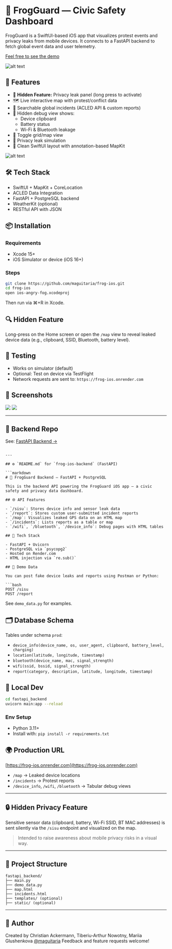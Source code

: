 
# 🐸 FrogGuard — Civic Safety Dashboard

FrogGuard is a SwiftUI-based iOS app that visualizes protest events and privacy leaks from mobile devices. It connects to a FastAPI backend to fetch global event data and user telemetry.


[Feel free to see the demo](https://unioulu-my.sharepoint.com/:v:/g/personal/mglushen22_students_oamk_fi/EdD8NtvrC_BMo5Rj1ixigl0BDo81as9NkNsD8BSeHk48uA?nav=eyJyZWZlcnJhbEluZm8iOnsicmVmZXJyYWxBcHAiOiJPbmVEcml2ZUZvckJ1c2luZXNzIiwicmVmZXJyYWxBcHBQbGF0Zm9ybSI6IldlYiIsInJlZmVycmFsTW9kZSI6InZpZXciLCJyZWZlcnJhbFZpZXciOiJNeUZpbGVzTGlua0NvcHkifX0&e=goM7de)

![alt text](../screenshots/Selection.png)
## 📱 Features
- 🔐 **Hidden Feature:** Privacy leak panel (long press to activate)
- 🗺️ Live interactive map with protest/conflict data
- 📍 Searchable global incidents (ACLED API & custom reports)
- 🐸 Hidden debug view shows:
  - Device clipboard
  - Battery status
  - Wi-Fi & Bluetooth leakage
- 🔄 Toggle grid/map view
- 🔐 Privacy leak simulation
- 🎨 Clean SwiftUI layout with annotation-based MapKit

![alt text](../screenshots/Screenshot%202025-05-31%20at%2020.25.26.png)
## 🛠 Tech Stack

- SwiftUI + MapKit + CoreLocation
- ACLED Data Integration
- FastAPI + PostgreSQL backend
- WeatherKit (optional)
- RESTful API with JSON

## 📦 Installation

### Requirements
- Xcode 15+
- iOS Simulator or device (iOS 16+)

### Steps

```bash
git clone https://github.com/maguitaria/frog-ios.git
cd frog-ios
open ios-angry-fog.xcodeproj
````

Then run via ⌘+R in Xcode.

## 🔍 Hidden Feature

Long-press on the Home screen or open the `/map` view to reveal leaked device data (e.g., clipboard, SSID, Bluetooth, battery level).

## 🧪 Testing

* Works on simulator (default)
* Optional: Test on device via TestFlight
* Network requests are sent to: `https://frog-ios.onrender.com`

## 📸 Screenshots

![](../screenshots/Simulator%20Screenshot%20-%20iPhone%2016%20Pro%20-%202025-05-24%20at%2014.10.55.png)
![](../screenshots/Simulator%20Screenshot%20-%20iPhone%2016%20Pro%20-%202025-05-24%20at%2014.11.44.png)

---

## 🤖 Backend Repo

See: [FastAPI Backend →](https://github.com/maguitaria/frog-ios-backend)

````

---

## ⚙️ `README.md` for `frog-ios-backend` (FastAPI)

```markdown
# 🐸 FrogGuard Backend – FastAPI + PostgreSQL

This is the backend API powering the FrogGuard iOS app — a civic safety and privacy data dashboard.

## 🌐 API Features

- `/sisu`: Stores device info and sensor leak data
- `/report`: Stores custom user-submitted incident reports
- `/map`: Visualizes leaked GPS data on an HTML map
- `/incidents`: Lists reports as a table or map
- `/wifi`, `/bluetooth`, `/device_info`: Debug pages with HTML tables

## 💾 Tech Stack

- FastAPI + Uvicorn
- PostgreSQL via `psycopg2`
- Hosted on Render.com
- HTML injection via `re.sub()`

## 🧪 Demo Data

You can post fake device leaks and reports using Postman or Python:

```bash
POST /sisu
POST /report
````

See `demo_data.py` for examples.

## 🗂 Database Schema

Tables under schema `prod`:

* `device_info(device_name, os, user_agent, clipboard, battery_level, charging)`
* `location(latitude, longitude, timestamp)`
* `bluetooth(device_name, mac, signal_strength)`
* `wifi(ssid, bssid, signal_strength)`
* `report(category, description, latitude, longitude, timestamp)`

## 🚀 Local Dev

```bash
cd fastapi_backend
uvicorn main:app --reload
```

### Env Setup

* Python 3.11+
* Install with: `pip install -r requirements.txt`

## 🌍 Production URL

[https://frog-ios.onrender.com](https://frog-ios.onrender.com)

* `/map` → Leaked device locations
* `/incidents` → Protest reports
* `/device_info`, `/wifi`, `/bluetooth` → Tabular debug views

---

## 🔒 Hidden Privacy Feature

Sensitive sensor data (clipboard, battery, Wi-Fi SSID, BT MAC addresses) is sent silently via the `/sisu` endpoint and visualized on the map.

> Intended to raise awareness about mobile privacy risks in a visual way.

---

## 📁 Project Structure

```
fastapi_backend/
├── main.py
├── demo_data.py
├── map.html
├── incidents.html
├── templates/ (optional)
├── static/ (optional)
```

---

## 🧠 Author

Created by Christian Ackermann, Tiberiu-Arthur Nowotny, Mariia Glushenkova [@maguitaria](https://github.com/maguitaria)
Feedback and feature requests welcome!
